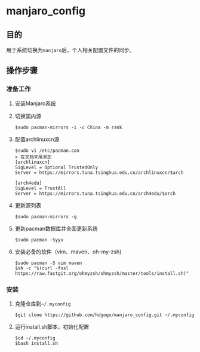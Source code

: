 # manjaro_config

## 目的
用于系统切换为`manjaro`后，个人相关配置文件的同步。


## 操作步骤

### 准备工作
1. 安装Manjaro系统
2. 切换国内源
    ```shell
    $sudo pacman-mirrors -i -c China -m rank
    ```
3. 配置archlinuxcn源
    ```
    $sudo vi /etc/pacman.con
    > 在文档末尾添加
    [archlinuxcn]
    SigLevel = Optional TrustedOnly
    Server = https://mirrors.tuna.tsinghua.edu.cn/archlinuxcn/$arch

    [arch4edu]
    SigLevel = TrustAll
    Server = https://mirrors.tuna.tsinghua.edu.cn/arch4edu/$arch
    ```
4. 更新源列表
    ```
    $sudo pacman-mirrors -g
    ```

5. 更新pacman数据库并全面更新系统
    ```
    $sudo pacman -Syyu
    ```

6. 安装必备的软件（vim、maven、oh-my-zsh)
    ```
    $sudo pacman -S vim maven
    $sh -c "$(curl -fssl https://raw.fastgit.org/ohmyzsh/ohmyzsh/master/tools/install.sh)"
    ```

### 安装
1. 克隆仓库到`~/.myconfig`
    ```shell
    $git clone https://github.com/hdgogo/manjaro_config.git ~/.myconfig
    ```

2. 运行install.sh脚本，初始化配置
    ```shell
    $cd ~/.myconfig
    $bash install.sh
    ```

